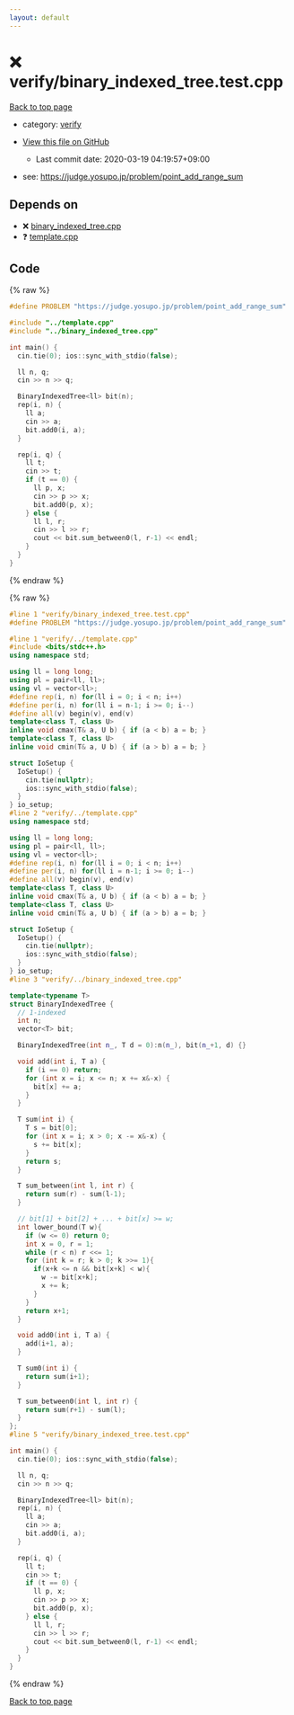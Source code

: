 ```yaml
---
layout: default
---
```


<!-- mathjax config similar to math.stackexchange -->
<script type="text/javascript" async
  src="https://cdnjs.cloudflare.com/ajax/libs/mathjax/2.7.5/MathJax.js?config=TeX-MML-AM_CHTML">
</script>
<script type="text/x-mathjax-config">
  MathJax.Hub.Config({
    TeX: { equationNumbers: { autoNumber: "AMS" }},
    tex2jax: {
      inlineMath: [ ['$','$'] ],
      processEscapes: true
    },
    "HTML-CSS": { matchFontHeight: false },
    displayAlign: "left",
    displayIndent: "2em"
  });
</script>

<script type="text/javascript" src="https://cdnjs.cloudflare.com/ajax/libs/jquery/3.4.1/jquery.min.js"></script>
<script src="https://cdn.jsdelivr.net/npm/jquery-balloon-js@1.1.2/jquery.balloon.min.js" integrity="sha256-ZEYs9VrgAeNuPvs15E39OsyOJaIkXEEt10fzxJ20+2I=" crossorigin="anonymous"></script>
<script type="text/javascript" src="../../assets/js/copy-button.js"></script>
<link rel="stylesheet" href="../../assets/css/copy-button.css" />


# :x: verify/binary_indexed_tree.test.cpp

<a href="../../index.html">Back to top page</a>

* category: <a href="../../index.html#e8418d1d706cd73548f9f16f1d55ad6e">verify</a>
* <a href="{{ site.github.repository_url }}/blob/master/verify/binary_indexed_tree.test.cpp">View this file on GitHub</a>
    - Last commit date: 2020-03-19 04:19:57+09:00


* see: <a href="https://judge.yosupo.jp/problem/point_add_range_sum">https://judge.yosupo.jp/problem/point_add_range_sum</a>


## Depends on

* :x: <a href="../../library/binary_indexed_tree.cpp.html">binary_indexed_tree.cpp</a>
* :question: <a href="../../library/template.cpp.html">template.cpp</a>


## Code

<a id="unbundled"></a>
{% raw %}
```cpp
#define PROBLEM "https://judge.yosupo.jp/problem/point_add_range_sum"

#include "../template.cpp"
#include "../binary_indexed_tree.cpp"

int main() {
  cin.tie(0); ios::sync_with_stdio(false);

  ll n, q;
  cin >> n >> q;

  BinaryIndexedTree<ll> bit(n);
  rep(i, n) {
    ll a;
    cin >> a;
    bit.add0(i, a);
  }

  rep(i, q) {
    ll t;
    cin >> t;
    if (t == 0) {
      ll p, x;
      cin >> p >> x;
      bit.add0(p, x);
    } else {
      ll l, r;
      cin >> l >> r;
      cout << bit.sum_between0(l, r-1) << endl;
    }
  }
}

```
{% endraw %}

<a id="bundled"></a>
{% raw %}
```cpp
#line 1 "verify/binary_indexed_tree.test.cpp"
#define PROBLEM "https://judge.yosupo.jp/problem/point_add_range_sum"

#line 1 "verify/../template.cpp"
#include <bits/stdc++.h>
using namespace std;

using ll = long long;
using pl = pair<ll, ll>;
using vl = vector<ll>;
#define rep(i, n) for(ll i = 0; i < n; i++)
#define per(i, n) for(ll i = n-1; i >= 0; i--)
#define all(v) begin(v), end(v)
template<class T, class U>
inline void cmax(T& a, U b) { if (a < b) a = b; }
template<class T, class U>
inline void cmin(T& a, U b) { if (a > b) a = b; }

struct IoSetup {
  IoSetup() {
    cin.tie(nullptr);
    ios::sync_with_stdio(false);
  }
} io_setup;
#line 2 "verify/../template.cpp"
using namespace std;

using ll = long long;
using pl = pair<ll, ll>;
using vl = vector<ll>;
#define rep(i, n) for(ll i = 0; i < n; i++)
#define per(i, n) for(ll i = n-1; i >= 0; i--)
#define all(v) begin(v), end(v)
template<class T, class U>
inline void cmax(T& a, U b) { if (a < b) a = b; }
template<class T, class U>
inline void cmin(T& a, U b) { if (a > b) a = b; }

struct IoSetup {
  IoSetup() {
    cin.tie(nullptr);
    ios::sync_with_stdio(false);
  }
} io_setup;
#line 3 "verify/../binary_indexed_tree.cpp"

template<typename T>
struct BinaryIndexedTree {
  // 1-indexed
  int n;
  vector<T> bit;

  BinaryIndexedTree(int n_, T d = 0):n(n_), bit(n_+1, d) {}

  void add(int i, T a) {
    if (i == 0) return;
    for (int x = i; x <= n; x += x&-x) {
      bit[x] += a;
    }
  }

  T sum(int i) {
    T s = bit[0];
    for (int x = i; x > 0; x -= x&-x) {
      s += bit[x];
    }
    return s;
  }

  T sum_between(int l, int r) {
    return sum(r) - sum(l-1);
  }

  // bit[1] + bit[2] + ... + bit[x] >= w;
  int lower_bound(T w){
    if (w <= 0) return 0;
    int x = 0, r = 1;
    while (r < n) r <<= 1;
    for (int k = r; k > 0; k >>= 1){
      if(x+k <= n && bit[x+k] < w){
        w -= bit[x+k];
        x += k;
      }
    }
    return x+1;
  }

  void add0(int i, T a) {
    add(i+1, a);
  }

  T sum0(int i) {
    return sum(i+1);
  }

  T sum_between0(int l, int r) {
    return sum(r+1) - sum(l);
  }
};
#line 5 "verify/binary_indexed_tree.test.cpp"

int main() {
  cin.tie(0); ios::sync_with_stdio(false);

  ll n, q;
  cin >> n >> q;

  BinaryIndexedTree<ll> bit(n);
  rep(i, n) {
    ll a;
    cin >> a;
    bit.add0(i, a);
  }

  rep(i, q) {
    ll t;
    cin >> t;
    if (t == 0) {
      ll p, x;
      cin >> p >> x;
      bit.add0(p, x);
    } else {
      ll l, r;
      cin >> l >> r;
      cout << bit.sum_between0(l, r-1) << endl;
    }
  }
}

```
{% endraw %}

<a href="../../index.html">Back to top page</a>

